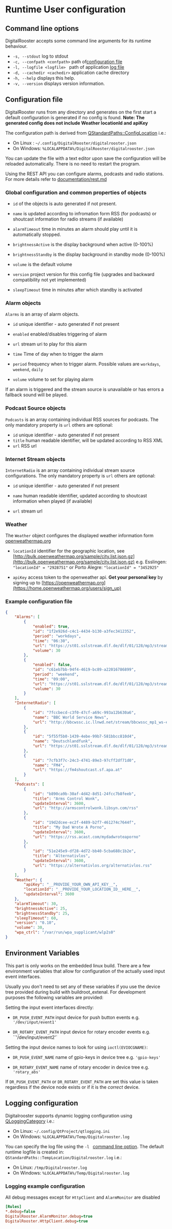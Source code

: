 # Runtime User configuration

## Command line options

DigitalRooster accepts some command line arguments for its runtime behaviour.

-   `-s, --stdout`               log to stdout
-   `-c, --confpath <confpath>`  path of[configuration file](#configuration-file)
-   `-l, --logfile <logfile> `   path of application [log file](#logging-configuration)
-   `-d, --cachedir <cachedir>`  application cache directory
-   `-h, --help`                 displays this help.
-   `-v, --version`              displays version information.

## Configuration file

DigitalRooster runs from any directory and generates on the first start a
default configuration is generated if no config is found.
**Note: The generated config does not include Weather locationId and apiKey**

The configuration path is derived from
[QStandardPaths::ConfigLocation](http://doc.qt.io/qt-5/qstandardpaths.html)
i.e.:
-   On Linux :  `~/.config/DigitalRooster/digitalrooster.json`
-   On Windows:  `%LOCALAPPDATA%/DigitalRooster/digitalrooster.json`

You can update the file with a text editor upon save the configuration will
be reloaded automatically. There is no need to restart the program.

Using the REST API you can configure alarms, podcasts and radio stations.
For more details refer to [documentation/rest.md](rest.md)

### Global configuration and common properties of objects

-   `id` of the objects is auto generated if not present.

-   `name` is updated according to infromation form RSS (for podcasts)
            or shoutcast information for radio streams (if available)

-   `alarmTimeout` time in minutes an alarm should play until it is
                     automatically stopped.

-   `brightnessActive` is the display background when active (0-100%)

-   `brightnessStandby` is the display background in standby mode (0-100%)

-   `volume` is the default volume

-   `version` project version for this config file
               (upgrades and backward compatibility not yet implemented)

-   `sleepTimeout` time in minutes after which standby is activated

### Alarm objects
`Alarms` is an array of alarm objects.

-   `id` unique identifier - auto generated if not present

-   `enabled` enabled/disables triggering of alarm

-   `url` stream uri to play for this alarm

-   `time` Time of day when to trigger the alarm

-   `period` frequency when to trigger alarm.
              Possible values are `workdays`, `weekend`, `daily`

-   `volume` volume to set for playing alarm

If an alarm is triggered and the stream source is unavailable or has
errors a fallback sound will be played.

### Podcast Source objects
`Podcasts` is an array containing individual RSS sources for podcasts.
The only mandatory property is `url` others are optional:
-   `id` unique identifier - auto generated if not present
-   `title` human readable identifier, will be updated according to RSS XML
-   `url` RSS url

### Internet Stream objects
`InternetRadio` is an array containing individual stream source configurations.
The only mandatory property is `url` others are optional:
-   `id` unique identifier - auto generated if not present

-   `name` human readable identifier, updated according to shoutcast
    information when played (if available)

-   `url` stream url

### Weather
The `Weather` object configures the displayed weather information
form [openweathermap.org](https://api.openweathermap.org)

-   `locationId` identifier for the geographic location, see [http://bulk.openweathermap.org/sample/city.list.json.gz](http://bulk.openweathermap.org/sample/city.list.json.gz)
     e.g. Esslingen: `"locationId" = "2928751"` or Porto Alegre: `"locationId" = "3452925"`

-   `apiKey` access token to the openweather api.  **Get your personal key**
     by signing up to [https://openweathermap.org](https://home.openweathermap.org/users/sign_up)

### Example configuration file

```JSON
{
    "Alarms": [
        {
            "enabled": true,
            "id": "1f2e926d-c4c1-4434-b130-a3fec3412352",
            "period": "workdays",
            "time": "06:30",
            "url": "https://st01.sslstream.dlf.de/dlf/01/128/mp3/stream.mp3",
            "volume": 30
        },
        {
            "enabled": false,
            "id": "c61eb7bb-94f4-4619-bc89-a22016786899",
            "period": "weekend",
            "time": "09:00",
            "url": "https://st01.sslstream.dlf.de/dlf/01/128/mp3/stream.mp3",
            "volume": 30
        }
    ],
    "InternetRadio": [
        {
            "id": "7fccbecd-c3f0-47cf-a69c-993a12b630a6",
            "name": "BBC World Service News",
            "url": "http://bbcwssc.ic.llnwd.net/stream/bbcwssc_mp1_ws-einws"
        },
        {
            "id": "5f55f5b0-1439-4ebe-99b7-581bbcc810d4",
            "name": "Deutschlandfunk",
            "url": "https://st01.sslstream.dlf.de/dlf/01/128/mp3/stream.mp3"
        },
        {
            "id": "7cfb3f7c-24c3-4741-89e3-97cff2df71d0",
            "name": "FM4",
            "url": "https://fm4shoutcast.sf.apa.at"
        }
    ],
    "Podcasts": [
        {
            "id": "b890ca9b-30af-4d42-8d51-24fcc7b8feeb",
            "title": "Arms Control Wonk",
            "updateInterval": 3600,
            "url": "http://armscontrolwonk.libsyn.com/rss"
        },
        {
            "id": "19d2dcee-ec2f-4489-b2f7-461274c7644f",
            "title": "My Dad Wrote A Porno",
            "updateInterval": 3600,
            "url": "https://rss.acast.com/mydadwroteaporno"
        },
        {
            "id": "51e245e9-df28-4d72-bb40-5cba688c1b2e",
            "title": "Alternativlos",
            "updateInterval": 3600,
            "url": "https://alternativlos.org/alternativlos.rss"
        }
    ],
    "Weather": {
        "apiKey": "__PROVIDE_YOUR_OWN_API_KEY__",
        "locationId": "__PROVIDE_YOUR_LOCATION_ID__HERE__",
        "updateInterval": 3600
    },
    "alarmTimeout": 30,
    "brightnessActive": 25,
    "brightnessStandby": 25,
    "sleepTimeout": 60,
    "version": "0.10",
    "volume": 30,
    "wpa_ctrl": "/var/run/wpa_supplicant/wlp2s0"
}

```

## Environment Variables

This part is only works on the embedded linux build. There are a few
environment variables that allow for configuration of the actually used
input event interfaces.

Usually you don't need to set any of these variables if you use the device
tree provided during build with buildroot_extenal. For development purposes
the following variables are provided:

Setting the input event interfaces directly:
-   ``DR_PUSH_EVENT_PATH``  input device for push button events
     e.g. ``'/dev/input/event1'``

-   ``DR_ROTARY_EVENT_PATH``  input device for rotary encoder events
     e.g. ``'/dev/input/event2'`

Setting the input device names to look for using ``ioctl(EVIOCGNAME)``:
-   ``DR_PUSH_EVENT_NAME``  name of gpio-keys in device tree
     e.g. ``'gpio-keys'``

-   ``DR_ROTARY_EVENT_NAME`` name of rotary encoder in device tree
     e.g. ``'rotary_abs'``

If ``DR_PUSH_EVENT_PATH`` or ``DR_ROTARY_EVENT_PATH`` are set this
value is taken regardless if the device node exists or if it is
the *correct* device.

## Logging configuration

Digitalrooster supports dynamic logging configuration using
[QLoggingCategory](http://doc.qt.io/qt-5/qloggingcategory.html) i.e.:
-   On Linux:   `~/.config/QtProject/qtlogging.ini`
-   On Windows: `%LOCALAPPDATA%/Temp/Digitalrooster.log`

You can specify the log file using the `-l ` [command line option](#command-line-options).
The default runtime logfile is created in:
`QStandardPaths::TempLocation/Digitalrooster.log` i.e.:
-   On Linux:   `/tmp/Digitalrooster.log`
-   On Windows: `%LOCALAPPDATA%/Temp/Digitalrooster.log`

### Logging example configuration

All debug messages except for `HttpClient` and `AlarmMonitor` are disabled

```INI
[Rules]
*.debug=false
DigitalRooster.AlarmMonitor.debug=true
DigitalRooster.HttpClient.debug=true
```
